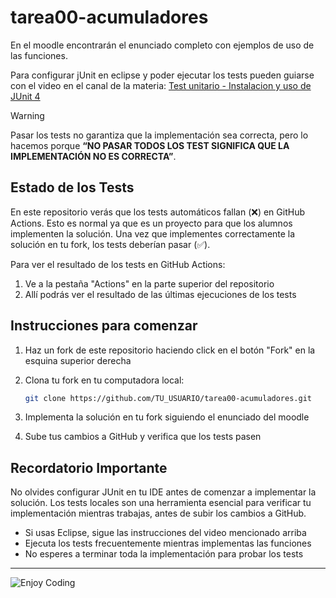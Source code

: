 # tarea00-acumuladores

En el moodle encontrarán el enunciado completo con ejemplos de uso de las funciones.

Para configurar jUnit en eclipse y poder ejecutar los tests pueden guiarse con el video en el canal de la materia:
[Test unitario - Instalacion y uso de JUnit 4](https://www.youtube.com/watch?v=spnT2NjAxD0)

> [!WARNING]
> Pasar los tests no garantiza que la implementación sea correcta, pero lo hacemos porque
> **“NO PASAR TODOS LOS TEST SIGNIFICA QUE LA IMPLEMENTACIÓN NO ES CORRECTA”**.

## Estado de los Tests

En este repositorio verás que los tests automáticos fallan (❌) en GitHub Actions. Esto es normal ya que es un proyecto para que los alumnos implementen la solución. Una vez que implementes correctamente la solución en tu fork, los tests deberían pasar (✅).

Para ver el resultado de los tests en GitHub Actions:

1. Ve a la pestaña "Actions" en la parte superior del repositorio
2. Allí podrás ver el resultado de las últimas ejecuciones de los tests

## Instrucciones para comenzar

1. Haz un fork de este repositorio haciendo click en el botón "Fork" en la esquina superior derecha
2. Clona tu fork en tu computadora local:

   ```bash
   git clone https://github.com/TU_USUARIO/tarea00-acumuladores.git
   ```

3. Implementa la solución en tu fork siguiendo el enunciado del moodle
4. Sube tus cambios a GitHub y verifica que los tests pasen

## Recordatorio Importante

No olvides configurar JUnit en tu IDE antes de comenzar a implementar la solución. Los tests locales son una herramienta esencial para verificar tu implementación mientras trabajas, antes de subir los cambios a GitHub.

- Si usas Eclipse, sigue las instrucciones del video mencionado arriba
- Ejecuta los tests frecuentemente mientras implementas las funciones
- No esperes a terminar toda la implementación para probar los tests

---

![Enjoy Coding](https://media.tenor.com/EHvSWYJ5hDcAAAAM/typing-gif.gif)

